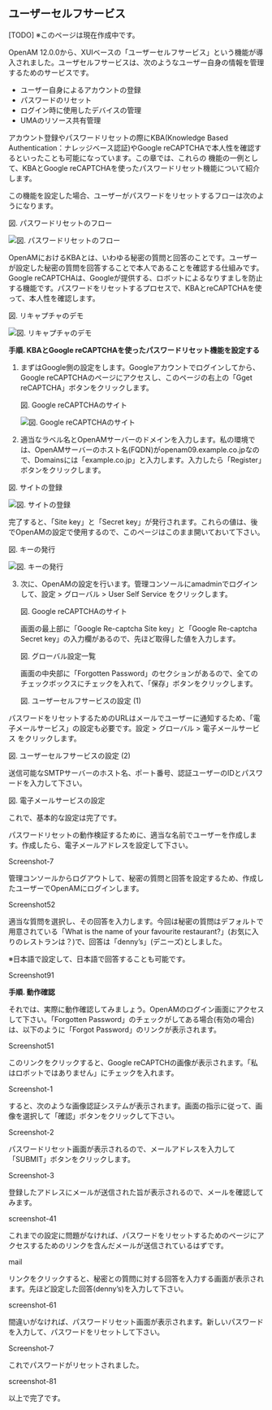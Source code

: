 ## ユーザーセルフサービス

[TODO] ※このページは現在作成中です。

OpenAM 12.0.0から、XUIベースの「ユーザーセルフサービス」という機能が導入されました。ユーザセルフサービスは、次のようなユーザー自身の情報を管理するためのサービスです。

- ユーザー自身によるアカウントの登録
- パスワードのリセット
- ログイン時に使用したデバイスの管理
- UMAのリソース共有管理

アカウント登録やパスワードリセットの際にKBA(Knowledge Based Authentication：ナレッジベース認証)やGoogle reCAPTCHAで本人性を確認するといったことも可能になっています。この章では、これらの
機能の一例として、KBAとGoogle reCAPTCHAを使ったパスワードリセット機能について紹介します。

この機能を設定した場合、ユーザーがパスワードをリセットするフローは次のようになります。

図. パスワードリセットのフロー

![図. パスワードリセットのフロー](images/user-self-service/PasswordRestFlow.png)

OpenAMにおけるKBAとは、いわゆる秘密の質問と回答のことです。ユーザーが設定した秘密の質問を回答することで本人であることを確認する仕組みです。Google reCAPTCHAは、Googleが提供する、ロボットによるなりすましを防止する機能です。パスワードをリセットするプロセスで、KBAとreCAPTCHAを使って、本人性を確認します。

図. リキャプチャのデモ

![図. リキャプチャのデモ](images/user-self-service/hero-recaptcha-demo.gif)

**手順. KBAとGoogle reCAPTCHAを使ったパスワードリセット機能を設定する**  

1. まずはGoogle側の設定をします。Googleアカウントでログインしてから、Google reCAPTCHAのページにアクセスし、このページの右上の「Gget reCAPTCHA」ボタンをクリックします。

   図. Google reCAPTCHAのサイト

   ![図. Google reCAPTCHAのサイト](images/user-self-service/reCAPTCHAindex.png)

2. 適当なラベル名とOpenAMサーバーのドメインを入力します。私の環境では、OpenAMサーバーのホスト名(FQDN)がopenam09.example.co.jpなので、Domainsには「example.co.jp」と入力します。入力したら「Register」ボタンをクリックします。

図. サイトの登録

   ![図. サイトの登録](images/user-self-service/AddSiteToReCAPTCH.png)

   完了すると、「Site key」と「Secret key」が発行されます。これらの値は、後でOpenAMの設定で使用するので、このページはこのまま開いておいて下さい。

   図. キーの発行

   ![図. キーの発行](images/user-self-service/AddReCAPTCHToSite.png)

3. 次に、OpenAMの設定を行います。管理コンソールにamadminでログインして、設定 > グローバル > User Self Service をクリックします。

   図. Google reCAPTCHAのサイト

   画面の最上部に「Google Re-captcha Site key」と「Google Re-captcha Secret key」の入力欄があるので、先ほど取得した値を入力します。

   図. グローバル設定一覧

   画面の中央部に「Forgotten Password」のセクションがあるので、全てのチェックボックスにチェックを入れて、「保存」ボタンをクリックします。

   図. ユーザーセルフサービスの設定 (1)

パスワードをリセットするためのURLはメールでユーザーに通知するため、「電子メールサービス」の設定も必要です。設定 > グローバル > 電子メールサービス をクリックします。

図. ユーザーセルフサービスの設定 (2)

送信可能なSMTPサーバーのホスト名、ポート番号、認証ユーザーのIDとパスワードを入力して下さい。

図. 電子メールサービスの設定

これで、基本的な設定は完了です。

パスワードリセットの動作検証するために、適当な名前でユーザーを作成します。作成したら、電子メールアドレスを設定して下さい。

Screenshot-7

管理コンソールからログアウトして、秘密の質問と回答を設定するため、作成したユーザーでOpenAMにログインします。

Screenshot52

適当な質問を選択し、その回答を入力します。今回は秘密の質問はデフォルトで用意されている「What is the name of your favourite restaurant?」(お気に入りのレストランは？)で、回答は「denny’s」(デニーズ)としました。

※日本語で設定して、日本語で回答することも可能です。

Screenshot91

**手順. 動作確認**  

それでは、実際に動作確認してみましょう。OpenAMのログイン画面にアクセスして下さい。「Forgotten Password」のチェックがしてある場合(有効の場合)は、以下のように「Forgot Password」のリンクが表示されます。

Screenshot51

このリンクをクリックすると、Google reCAPTCHの画像が表示されます。「私はロボットではありません」にチェックを入れます。

Screenshot-1

すると、次のような画像認証システムが表示されます。画面の指示に従って、画像を選択して「確認」ボタンをクリックして下さい。

Screenshot-2

パスワードリセット画面が表示されるので、メールアドレスを入力して「SUBMIT」ボタンをクリックします。

Screenshot-3

登録したアドレスにメールが送信された旨が表示されるので、メールを確認してみます。

screenshot-41

これまでの設定に問題がなければ、パスワードをリセットするためのページにアクセスするためのリンクを含んだメールが送信されているはずです。

mail

リンクをクリックすると、秘密との質問に対する回答を入力する画面が表示されます。先ほど設定した回答(denny’s)を入力して下さい。

screenshot-61

間違いがなければ、パスワードリセット画面が表示されます。新しいパスワードを入力して、パスワードをリセットして下さい。

Screenshot-7

これでパスワードがリセットされました。

screenshot-81

以上で完了です。
